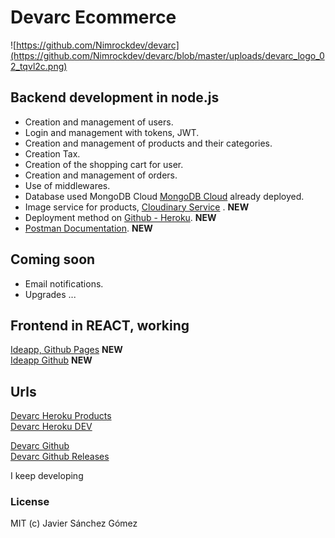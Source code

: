 # Devarc Ecommerce


![https://github.com/Nimrockdev/devarc](https://github.com/Nimrockdev/devarc/blob/master/uploads/devarc_logo_02_tqvl2c.png)


## Backend development in node.js

- Creation and management of users.
- Login and management with tokens, JWT.
- Creation and management of products and their categories.
- Creation Tax.
- Creation of the shopping cart for user.
- Creation and management of orders.
- Use of middlewares.
- Database used MongoDB Cloud [MongoDB Cloud](https://cloud.mongodb.com/ "MongoDB Cloud") already deployed.
- Image service for products, [Cloudinary Service](https://cloudinary.com/ "Cloudinary Service") .  **NEW**
- Deployment method on [Github - Heroku](https://devarc.herokuapp.com/products "Github - Heroku"). **NEW**  
- [Postman Documentation](https://documenter.getpostman.com/view/4424097/TVzVgaPa "Postman Documentation"). **NEW**  


## Coming soon
- Email notifications.
- Upgrades ...  



## Frontend in REACT, working
[Ideapp, Github Pages](https://nimrockdev.github.io/ideapp/ "Ideapp Products")  **NEW**  
[Ideapp Github](https://github.com/Nimrockdev/ideapp "Ideapp")  **NEW**  

## Urls 
[Devarc Heroku Products](https://devarc.herokuapp.com/products "Devarc Heroku Products")  
[Devarc Heroku DEV](https://devarc.herokuapp.com/dev "Devarc Heroku DEV")  

[Devarc Github](https://github.com/Nimrockdev/devarc)  
[Devarc Github Releases](https://github.com/Nimrockdev/devarc/releases)

I keep developing


### License
MIT (c) Javier Sánchez Gómez
